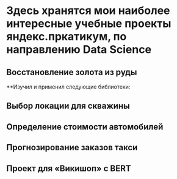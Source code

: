 # Здесь хранятся мои наиболее интересные учебные проекты яндекс.пркатикум, по направлению Data Science

## Восстановление золота из руды
**Изучил и применил следующие библиотеки:


## Выбор локации для скважины


## Определение стоимости автомобилей


## Прогнозирование заказов такси


## Проект для «Викишоп» c BERT
